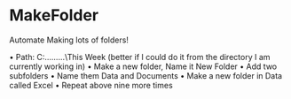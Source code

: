 # MakeFolder
Automate Making lots of folders!


•	Path: C:\.........\This Week (better if I could do it from the directory I am currently working in)
•	Make a new folder, Name it New Folder
•	Add two subfolders
•	Name them Data and Documents
•	Make a new folder in Data called Excel
•	Repeat above nine more times

